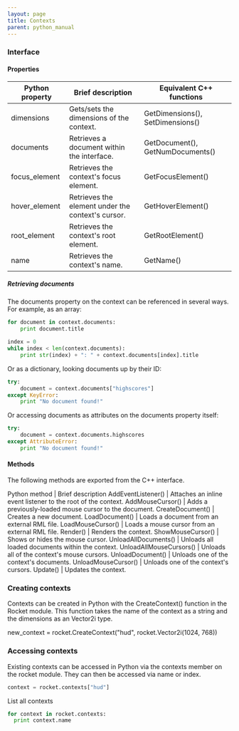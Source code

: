 ```yaml
---
layout: page
title: Contexts
parent: python_manual
---
```


### Interface

#### Properties

Python property | Brief description | Equivalent C++ functions
--------------- | ----------------- | ------------------------
dimensions | Gets/sets the dimensions of the context. | GetDimensions(), SetDimensions()
documents | Retrieves a document within the interface. | GetDocument(), GetNumDocuments()
focus_element | Retrieves the context's focus element. | GetFocusElement()
hover_element | Retrieves the element under the context's cursor. | GetHoverElement()
root_element | Retrieves the context's root element. | GetRootElement()
name | Retrieves the context's name. | GetName()

##### Retrieving documents

The documents property on the context can be referenced in several ways. For example, as an array:

```python
for document in context.documents:
	print document.title

index = 0
while index < len(context.documents):
	print str(index) + ": " + context.documents[index].title
```

Or as a dictionary, looking documents up by their ID:

```python
try:
	document = context.documents["highscores"]
except KeyError:
	print "No document found!"
```

Or accessing documents as attributes on the documents property itself:

```python
try:
	document = context.documents.highscores
except AttributeError:
	print "No document found!"
```

#### Methods

The following methods are exported from the C++ interface.

Python method | Brief description
AddEventListener() | Attaches an inline event listener to the root of the context.
AddMouseCursor() | Adds a previously-loaded mouse cursor to the document.
CreateDocument() | Creates a new document.
LoadDocument() | Loads a document from an external RML file.
LoadMouseCursor() | Loads a mouse cursor from an external RML file.
Render() | Renders the context.
ShowMouseCursor() | Shows or hides the mouse cursor.
UnloadAllDocuments() | Unloads all loaded documents within the context.
UnloadAllMouseCursors() | Unloads all of the context's mouse cursors.
UnloadDocument() | Unloads one of the context's documents.
UnloadMouseCursor() | Unloads one of the context's cursors.
Update() | Updates the context.

### Creating contexts

Contexts can be created in Python with the CreateContext() function in the Rocket module. This function takes the name of the context as a string and the dimensions as an Vector2i type.

new_context = rocket.CreateContext("hud", rocket.Vector2i(1024, 768))

### Accessing contexts

Existing contexts can be accessed in Python via the contexts member on the rocket module. They can then be accessed via name or index.

```python
context = rocket.contexts["hud"]
```

List all contexts

```python
for context in rocket.contexts:
  print context.name
```